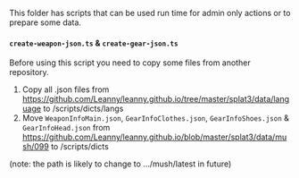 This folder has scripts that can be used run time for admin only actions or to prepare some data.

#### `create-weapon-json.ts` & `create-gear-json.ts`

Before using this script you need to copy some files from another repository.

1. Copy all .json files from https://github.com/Leanny/leanny.github.io/tree/master/splat3/data/language to /scripts/dicts/langs
2. Move `WeaponInfoMain.json`, `GearInfoClothes.json`, `GearInfoShoes.json` & `GearInfoHead.json` from https://github.com/Leanny/leanny.github.io/blob/master/splat3/data/mush/099 to /scripts/dicts

(note: the path is likely to change to .../mush/latest in future)
